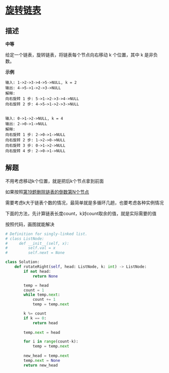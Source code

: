 # [旋转链表](https://leetcode-cn.com/problems/rotate-list/)

## 描述  
**中等**  

给定一个链表，旋转链表，将链表每个节点向右移动 k 个位置，其中 k 是非负数。

**示例**

    输入: 1->2->3->4->5->NULL, k = 2
    输出: 4->5->1->2->3->NULL
    解释:
    向右旋转 1 步: 5->1->2->3->4->NULL
    向右旋转 2 步: 4->5->1->2->3->NULL


    输入: 0->1->2->NULL, k = 4
    输出: 2->0->1->NULL
    解释:
    向右旋转 1 步: 2->0->1->NULL
    向右旋转 2 步: 1->2->0->NULL
    向右旋转 3 步: 0->1->2->NULL
    向右旋转 4 步: 2->0->1->NULL

## 解题
不用考虑移动k个位置，就是把后k个节点拿到前面  

如果按照[第19题删除链表的倒数第N个节点](https://leetcode-cn.com/problems/remove-nth-node-from-end-of-list/)   

需要考虑k大于链表个数的情况，最简单就是多循环几趟，也要考虑各种实例情况  

下面的方法，先计算链表长度count，k对count取余的值，就是实际需要的值  

按照代码，画图就能解决

```python
# Definition for singly-linked list.
# class ListNode:
#     def __init__(self, x):
#         self.val = x
#         self.next = None

class Solution:
    def rotateRight(self, head: ListNode, k: int) -> ListNode:
        if not head:
            return None

        temp = head
        count = 1
        while temp.next:
            count += 1
            temp = temp.next

        k %= count
        if k == 0:
            return head
        
        temp.next = head

        for i in range(count-k):
            temp = temp.next
        
        new_head = temp.next
        temp.next = None
        return new_head  

```